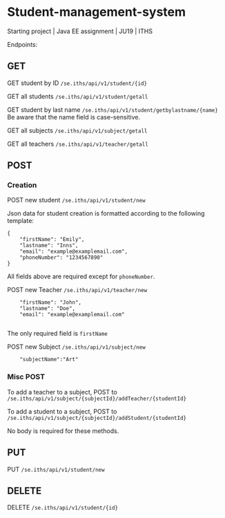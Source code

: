 # Student-management-system
Starting project | Java EE assignment | JU19 | ITHS

Endpoints:

## GET
GET student by ID     `/se.iths/api/v1/student/{id}` 

GET all students    `/se.iths/api/v1/student/getall`

GET student by last name    `/se.iths/api/v1/student/getbylastname/{name}`
Be aware that the name field is case-sensitive.

GET all subjects `/se.iths/api/v1/subject/getall`

GET all teachers `/se.iths/api/v1/teacher/getall`

## POST

### Creation
POST new student   `/se.iths/api/v1/student/new`

Json data for student creation is formatted according to the following template:

```
{
    "firstName": "Emily",
    "lastname": "Inns",
    "email": "example@examplemail.com",
    "phoneNumber": "1234567890"
}
```

All fields above are required except for `phoneNumber`.



POST new Teacher `/se.iths/api/v1/teacher/new`

```
    "firstName": "John",
    "lastname": "Doe",
    "email": "example@examplemail.com"
 
```

The only required field is `firstName`

POST new Subject `/se.iths/api/v1/subject/new`

```
    "subjectName":"Art"
```
### Misc POST

To add a teacher to a subject, POST to `/se.iths/api/v1/subject/{subjectId}/addTeacher/{studentId}`

To add a student to a subject, POST to `/se.iths/api/v1/subject/{subjectId}/addStudent/{studentId}`

No body is required for these methods.


## PUT
PUT     `/se.iths/api/v1/student/new`

## DELETE
DELETE  `/se.iths/api/v1/student/{id}`





